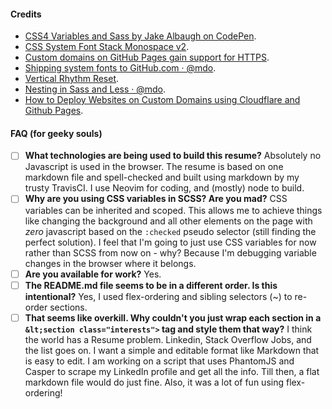 
#### Credits

- [CSS4 Variables and Sass by Jake Albaugh on CodePen](https://codepen.io/jakealbaugh/post/css4-variables-and-sass).
- [CSS System Font Stack Monospace v2](https://www.client9.com/css-system-font-stack-monospace-v2/).
- [Custom domains on GitHub Pages gain support for HTTPS](https://blog.github.com/2018-05-01-github-pages-custom-domains-https/).
- [Shipping system fonts to GitHub.com · @mdo](http://markdotto.com/2018/02/07/github-system-fonts/).
- [Vertical Rhythm Reset](http://jhildenbiddle.github.io/vertical-rhythm-reset/).
- [Nesting in Sass and Less · @mdo](http://markdotto.com/2015/07/20/css-nesting/).
- [How to Deploy Websites on Custom Domains using Cloudflare and Github Pages](https://medium.com/crowdbotics/annie-azana-how-to-deploy-websites-using-cloudflare-and-github-pages-c415c55fea36).

#### FAQ (for geeky souls)

- [ ] **What technologies are being used to build this resume?**
  Absolutely no Javascript is used in the browser. The resume is based on one markdown file and spell-checked and built using markdown by my trusty TravisCI. I use Neovim for coding, and (mostly) node to build.
- [ ] **Why are you using CSS variables in SCSS? Are you mad?**
  CSS variables can be inherited and scoped. This allows me to achieve things like changing the background and all other elements on the page with _zero_ javascript based on the `:checked` pseudo selector (still finding the perfect solution). I feel that I'm going to just use CSS variables for now rather than SCSS from now on - why? Because I'm debugging variable changes in the browser where it belongs.
- [ ] **Are you available for work?**
  Yes.
- [ ] **The README.md file seems to be in a different order. Is this intentional?**
  Yes, I used flex-ordering and sibling selectors (~) to re-order sections.
- [ ] **That seems like overkill. Why couldn't you just wrap each section in a `&lt;section class="interests">` tag and style them that way?**
  I think the world has a Resume problem. Linkedin, Stack Overflow Jobs, and the list goes on. I want a simple and editable format like Markdown that is easy to edit. I am working on a script that uses PhantomJS and Casper to scrape my LinkedIn profile and get all the info. Till then, a flat markdown file would do just fine. Also, it was a lot of fun using flex-ordering!

